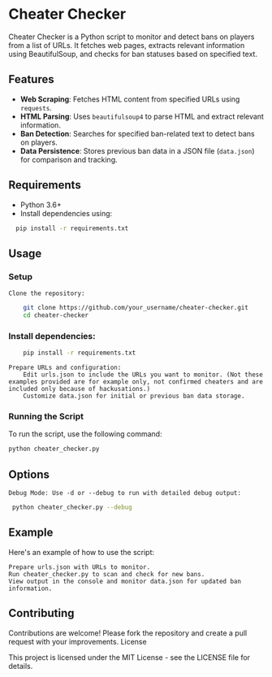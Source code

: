 # Cheater Checker

Cheater Checker is a Python script to monitor and detect bans on players from a list of URLs. It fetches web pages, extracts relevant information using BeautifulSoup, and checks for ban statuses based on specified text.

## Features

- **Web Scraping**: Fetches HTML content from specified URLs using `requests`.
- **HTML Parsing**: Uses `beautifulsoup4` to parse HTML and extract relevant information.
- **Ban Detection**: Searches for specified ban-related text to detect bans on players.
- **Data Persistence**: Stores previous ban data in a JSON file (`data.json`) for comparison and tracking.

## Requirements

- Python 3.6+
- Install dependencies using:

```sh
  pip install -r requirements.txt
```

## Usage
### Setup

    Clone the repository:

```sh
    git clone https://github.com/your_username/cheater-checker.git
    cd cheater-checker
 ```
### Install dependencies:

```sh
    pip install -r requirements.txt
```
    Prepare URLs and configuration:
        Edit urls.json to include the URLs you want to monitor. (Not these examples provided are for example only, not confirmed cheaters and are included only because of hackusations.)
        Customize data.json for initial or previous ban data storage.

### Running the Script

To run the script, use the following command:

```sh
python cheater_checker.py
```

## Options

    Debug Mode: Use -d or --debug to run with detailed debug output:

   ``` sh
    python cheater_checker.py --debug
   ```

## Example

Here's an example of how to use the script:

    Prepare urls.json with URLs to monitor.
    Run cheater_checker.py to scan and check for new bans.
    View output in the console and monitor data.json for updated ban information.

## Contributing

Contributions are welcome! Please fork the repository and create a pull request with your improvements.
License

This project is licensed under the MIT License - see the LICENSE file for details.
